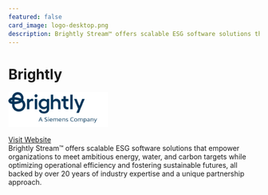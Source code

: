 ```yaml
---
featured: false
card_image: logo-desktop.png
description: Brightly Stream™ offers scalable ESG software solutions that empower organizations to meet ambitious energy, water, and carbon targets while optimizing operational efficiency and fostering sustainable futures, all backed by over 20 years of industry expertise and a unique partnership approach.
---
```


# Brightly
<img src="logo-desktop.png" alt="Logo" style="max-width: 200px; height: auto;">

<a href="https://www.brightlysoftware.com/products/esg-software-stream">Visit Website</a>  
Brightly Stream™ offers scalable ESG software solutions that empower organizations to meet ambitious energy, water, and carbon targets while optimizing operational efficiency and fostering sustainable futures, all backed by over 20 years of industry expertise and a unique partnership approach.

